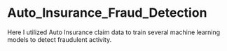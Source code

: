 # Auto_Insurance_Fraud_Detection

Here I utilized Auto Insurance claim data to train several machine learning models to detect fraudulent activity. 
